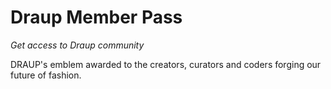 # Draup Member Pass

_Get access to Draup community_

DRAUP's emblem awarded to the creators, curators and coders forging our future of fashion.
